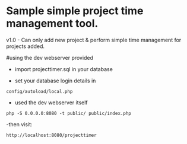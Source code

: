 # Sample simple project time management tool.
v1.0 - Can only add new project & perform simple time management for projects added. 

#using the dev webserver provided

- import projecttimer.sql in your database

- set your database login details in 
```
config/autoload/local.php
```
- used the dev webserver itself
```
php -S 0.0.0.0:8080 -t public/ public/index.php
```

-then visit:
```
http://localhost:8080/projecttimer
```

